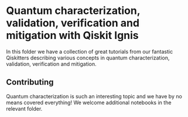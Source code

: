 # Quantum characterization, validation, verification and mitigation with Qiskit Ignis

In this folder we have a collection of great tutorials from our fantastic Qiskitters describing various concepts in quantum characterization, validation, verification and mitigation.

## Contributing

Quantum characterization is such an interesting topic and we have by no means covered everything! We welcome additional notebooks in the relevant folder. 
